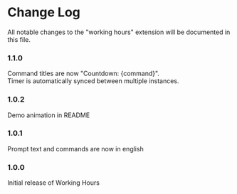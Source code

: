 # Change Log
All notable changes to the "working hours" extension will be documented in this file.

### 1.1.0

Command titles are now "Countdown: {command}". <br>
Timer is automatically synced between multiple instances.

### 1.0.2

Demo animation in README

### 1.0.1

Prompt text and commands are now in english

### 1.0.0

Initial release of Working Hours
